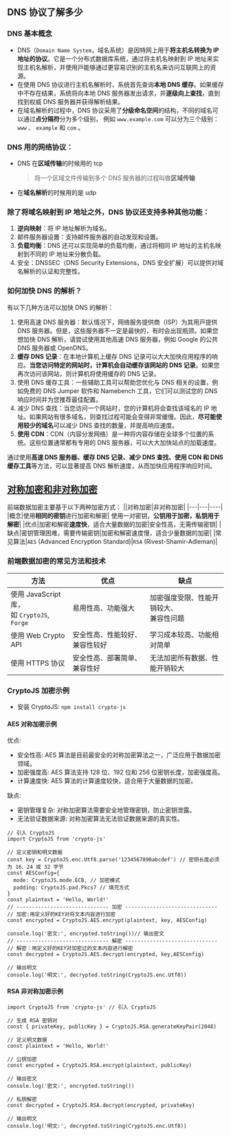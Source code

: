 <!--
 * @Description:
 * @Date: 2024-10-30 18:10:00
 * @LastEditTime: 2024-11-05 13:46:53
-->

## DNS 协议了解多少

### DNS 基本概念

- DNS（`Domain Name System`，域名系统）是因特⽹上⽤于**将主机名转换为 IP 地址的协议**。它是⼀个分布式数据库系统，通过将主机名映射到 IP 地址来实现主机名解析，并使⽤⼾能够通过更容易识别的主机名来访问互联⽹上的资源。
- 在使⽤ DNS 协议进⾏主机名解析时，系统⾸先查询**本地 DNS 缓存**。如果缓存中不存在结果，系统将向本地 DNS 服务器发出请求，并**逐级向上查找**，直到找到权威 DNS 服务器并获得解析结果。
- 在域名解析的过程中，DNS 协议采⽤了**分级命名空间**的结构，不同的域名可以通过**点分隔符**分为多个级别，
  例如 `www.example.com` 可以分为三个级别： `www` 、 `example` 和 `com` 。

### DNS 用的网络协议：

- DNS 在**区域传输**的时候用的 tcp
  > 将一个区域文件传输到多个 DNS 服务器的过程叫做**区域传输**
- 在**域名解析**的时候用的是 udp

### 除了将域名映射到 IP 地址之外，DNS 协议还⽀持多种其他功能：

1. **逆向映射**：将 IP 地址解析为域名。
2. 邮件服务器设置：⽀持邮件服务器的⾃动发现和设置。
3. **负载均衡**：DNS 还可以实现简单的负载均衡，通过将相同 IP 地址的主机名映射到不同的 IP 地址来分散负载。
4. 安全：DNSSEC（DNS Security Extensions，DNS 安全扩展）可以提供对域名解析的认证和完整性。

### 如何加快 DNS 的解析？

有以下⼏种⽅法可以加快 DNS 的解析：

1. 使⽤⾼速 DNS 服务器：默认情况下，⽹络服务提供商（ISP）为其⽤⼾提供 DNS 服务器。但是，这些服务器不⼀定是最快的，有时会出现瓶颈。如果您想加快 DNS 解析，请尝试使⽤其他⾼速 DNS 服务器，例如 Google 的公共 DNS 服务器或 OpenDNS。
2. **缓存 DNS 记录**：在本地计算机上缓存 DNS 记录可以⼤⼤加快应⽤程序的响应。**当您访问特定的⽹站时，计算机会⾃动缓存该⽹站的 DNS 记录**。如果您再次访问该⽹站，则计算机将使⽤缓存的 DNS 记录。
3. 使⽤ DNS 缓存⼯具：⼀些辅助⼯具可以帮助您优化与 DNS 相关的设置，例如免费的 DNS Jumper 软件和 Namebench ⼯具，它们可以测试您的 DNS 响应时间并为您推荐最佳配置。
4. 减少 DNS 查找：当您访问⼀个⽹站时，您的计算机将会查找该域名的 IP 地址。如果⽹站有很多域名，则查找过程可能会变得⾮常缓慢。因此，**尽可能使⽤较少的域名**可以减少 DNS 查找的数量，并提⾼响应速度。
5. **使⽤ CDN**：CDN（内容分发⽹络）是⼀种将内容存储在全球多个位置的系统。这些位置通常都有专⽤的 DNS 服务器，可以⼤⼤加快站点的加载速度。

通过使⽤**⾼速 DNS 服务器、缓存 DNS 记录、减少 DNS 查找、使⽤ CDN 和 DNS 缓存⼯具**等⽅法，可以显著提⾼ DNS 解析速度，从⽽加快应⽤程序响应时间。

## [对称加密和非对称加密](https://juejin.cn/post/7428612258726674467?searchId=20250301192434C83AEEC06D352FBE1D12)

前端数据加密主要基于以下两种加密方式：
||对称加密|非对称加密|
|---|---|----|
|概念|使用**相同的密钥**进行加密和解密| 使用一对密钥，**公钥用于加密，私钥用于解密**|
|优点|加密和解密**速度快**，适合大量数据的加密|安全性高，无需传输密钥|
|缺点|密钥管理困难，需要传输密钥|加密和解密速度慢，适合少量数据的加密|
|常见算法|`AES` (Advanced Encryption Standard)|`RSA` (Rivest-Shamir-Adleman)|

### 前端数据加密的常见方法和技术

| 方法                                            | 优点                           | 缺点                                        |
| ----------------------------------------------- | ------------------------------ | ------------------------------------------- |
| 使用 JavaScript 库，<br/>如 `CryptoJS`, `Forge` | 易用性高、功能强大             | 加密强度受限、性能开销较大、<br/>兼容性问题 |
| 使用 Web Crypto API                             | 安全性高、性能较好、兼容性较好 | 学习成本较高、功能相对简单                  |
| 使用 HTTPS 协议                                 | 安全性高、部署简单、兼容性好   | 无法加密所有数据、性能开销较大              |

### CryptoJS 加密示例

- 安装 CryptoJS:
  `npm install crypto-js`

#### AES 对称加密示例

优点:

- 安全性高: AES 算法是目前最安全的对称加密算法之一，广泛应用于数据加密领域。
- 加密强度高: AES 算法支持 128 位、192 位和 256 位密钥长度，加密强度高。
- 计算速度快: AES 算法的计算速度较快，适合用于大量数据的加密。

缺点:

- 密钥管理复杂: 对称加密算法需要安全地管理密钥，防止密钥泄露。
- 无法验证数据来源: 对称加密算法无法验证数据来源的真实性。

```js{5,6,13,18}
// 引入 CryptoJS
import CryptoJS from 'crypto-js'

// 定义密钥和明文数据
const key = CryptoJS.enc.Utf8.parse('1234567890abcdef') // 密钥长度必须为 16、24 或 32 字节
const AESConfig={
  mode: CryptoJS.mode.ECB, // 加密模式
  padding: CryptoJS.pad.Pkcs7 // 填充方式
}
const plaintext = 'Hello, World!'
// ------------------------------ 加密 ------------------------------
// 加密:用定义好的KEY对将文本内容进行加密
const encrypted = CryptoJS.AES.encrypt(plaintext, key, AESConfig)

console.log('密文:', encrypted.toString())// 输出密文
// ------------------------------ 解密 ------------------------------
// 解密：用定义好的KEY对加密过的文本内容进行解密
const decrypted = CryptoJS.AES.decrypt(encrypted, key,AESConfig)

// 输出明文
console.log('明文:', decrypted.toString(CryptoJS.enc.Utf8))
```

#### RSA 非对称加密示例

```js{4,10,16}
import CryptoJS from 'crypto-js' // 引入 CryptoJS

// 生成 RSA 密钥对
const { privateKey, publicKey } = CryptoJS.RSA.generateKeyPair(2048)

// 定义明文数据
const plaintext = 'Hello, World!'

// 公钥加密
const encrypted = CryptoJS.RSA.encrypt(plaintext, publicKey)

// 输出密文
console.log('密文:', encrypted.toString())

// 私钥解密
const decrypted = CryptoJS.RSA.decrypt(encrypted, privateKey)

// 输出明文
console.log('明文:', decrypted.toString(CryptoJS.enc.Utf8))
```
